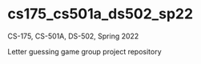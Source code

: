 # cs175_cs501a_ds502_sp22

CS-175, CS-501A, DS-502, Spring 2022

Letter guessing game group project repository
